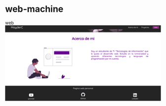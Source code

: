 # web-machine
web
![imagen](https://raw.githubusercontent.com/MayderC/web-machine/vdos/img/meta_img.PNG)
